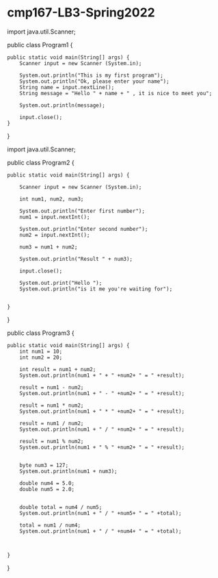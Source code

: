 # cmp167-LB3-Spring2022

import java.util.Scanner;

public class Program1 {

	public static void main(String[] args) {
		Scanner input = new Scanner (System.in);
		
		System.out.println("This is my first program");
		System.out.println("Ok, please enter your name");
		String name = input.nextLine();
		String message = "Hello " + name + " , it is nice to meet you";
		
		System.out.println(message);
		
		input.close();
	}

}



import java.util.Scanner;

public class Program2 {

	public static void main(String[] args) {
		
		Scanner input = new Scanner (System.in);
		
		int num1, num2, num3;
		
		System.out.println("Enter first number");
		num1 = input.nextInt();
		
		System.out.println("Enter second number");
		num2 = input.nextInt();
		
		num3 = num1 + num2;
		
		System.out.println("Result " + num3);
		
		input.close();
		
		System.out.print("Hello ");
		System.out.println("is it me you're waiting for");
		
		
	}

}


public class Program3 {

	public static void main(String[] args) {
		int num1 = 10;
	    int num2 = 20;
	    
	    int result = num1 + num2;
	    System.out.println(num1 + " + " +num2+ " = " +result);
	    
	    result = num1 - num2;
	    System.out.println(num1 + " - " +num2+ " = " +result);
	    
	    result = num1 * num2;
	    System.out.println(num1 + " * " +num2+ " = " +result);
	    
	    result = num1 / num2;
	    System.out.println(num1 + " / " +num2+ " = " +result);
	    
	    result = num1 % num2;
	    System.out.println(num1 + " % " +num2+ " = " +result);
	    
	    
	    byte num3 = 127;
	    System.out.println(num1 + num3);
	    
	    double num4 = 5.0;
	    double num5 = 2.0;
	    
	    
	    double total = num4 / num5;
	    System.out.println(num1 + " / " +num5+ " = " +total);
	    
	    total = num1 / num4;
	    System.out.println(num1 + " / " +num4+ " = " +total);
	    
	    

	}

}
